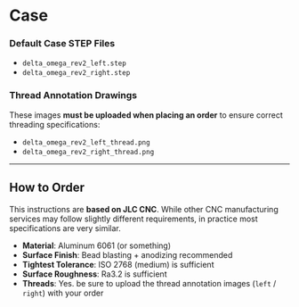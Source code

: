 # Case

### Default Case STEP Files
- `delta_omega_rev2_left.step`
- `delta_omega_rev2_right.step`

### Thread Annotation Drawings
These images **must be uploaded when placing an order** to ensure correct threading specifications:
- `delta_omega_rev2_left_thread.png`
- `delta_omega_rev2_right_thread.png`

---

## How to Order

This instructions are **based on JLC CNC**. While other CNC manufacturing services may follow slightly different requirements, in practice most specifications are very similar.

- **Material**: Aluminum 6061 (or something)
- **Surface Finish**: Bead blasting + anodizing recommended
- **Tightest Tolerance**: ISO 2768 (medium) is sufficient
- **Surface Roughness**: Ra3.2 is sufficient
- **Threads**: Yes. be sure to upload the thread annotation images (`left` / `right`) with your order
